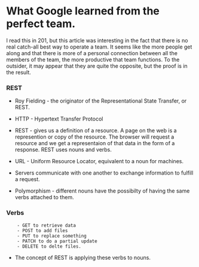 
# What Google learned from the perfect team.

I read this in 201, but this article was interesting in the fact that there is no real catch-all best way to operate a team. It seems like the more people get along and that there is more of a personal connection between all the members of the team, the more productive that team functions. To the outsider, it may appear that they are quite the opposite, but the proof is in the result. 

### REST

- Roy Fielding - the originator of the Representational State Transfer, or REST.

- HTTP - Hypertext Transfer Protocol

- REST - gives us a definition of a resource. A page on the web is a represention or copy of the resource. The browser will request a resource and we get a representaion of that data in the form of a response. REST uses nouns and verbs.

- URL - Uniform Resource Locator, equivalent to a noun for machines.

- Servers communicate with one another to exchange information to fulfill a request.

- Polymorphism - different nouns have the possibilty of having the same verbs attached to them.

### Verbs

        - GET to retrieve data
        - POST to add files
        - PUT to replace something
        - PATCH to do a partial update
        - DELETE to delte files.

- The concept of REST is applying these verbs to nouns.
